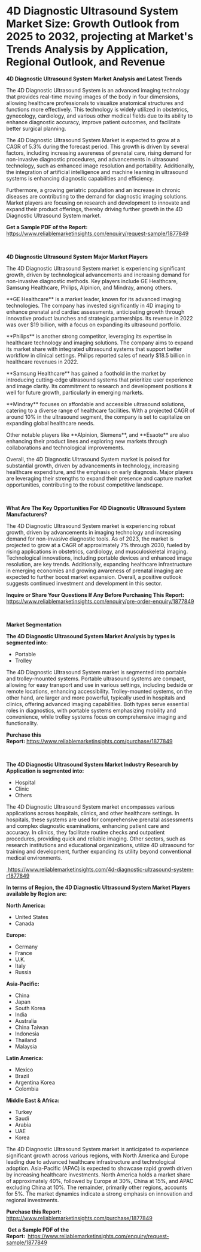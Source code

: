 <p><h1>4D Diagnostic Ultrasound System Market Size: Growth Outlook from 2025 to 2032, projecting at Market's Trends Analysis by Application, Regional Outlook, and Revenue</h1></p><p><strong>4D Diagnostic Ultrasound System Market Analysis and Latest Trends</strong></p>
<p><p>The 4D Diagnostic Ultrasound System is an advanced imaging technology that provides real-time moving images of the body in four dimensions, allowing healthcare professionals to visualize anatomical structures and functions more effectively. This technology is widely utilized in obstetrics, gynecology, cardiology, and various other medical fields due to its ability to enhance diagnostic accuracy, improve patient outcomes, and facilitate better surgical planning.</p><p>The 4D Diagnostic Ultrasound System Market is expected to grow at a CAGR of 5.3% during the forecast period. This growth is driven by several factors, including increasing awareness of prenatal care, rising demand for non-invasive diagnostic procedures, and advancements in ultrasound technology, such as enhanced image resolution and portability. Additionally, the integration of artificial intelligence and machine learning in ultrasound systems is enhancing diagnostic capabilities and efficiency. </p><p>Furthermore, a growing geriatric population and an increase in chronic diseases are contributing to the demand for diagnostic imaging solutions. Market players are focusing on research and development to innovate and expand their product offerings, thereby driving further growth in the 4D Diagnostic Ultrasound System market.</p></p>
<p><strong>Get a Sample PDF of the Report:&nbsp;</strong> <a href="https://www.reliablemarketinsights.com/enquiry/request-sample/1877849?utm_campaign=3275&utm_medium=2&utm_source=Github&utm_content=ia&utm_term=14042025&utm_id=4d-diagnostic-ultrasound-system">https://www.reliablemarketinsights.com/enquiry/request-sample/1877849</a></p>
<p>&nbsp;</p>
<p><strong>4D Diagnostic Ultrasound System Major Market Players</strong></p>
<p><p>The 4D Diagnostic Ultrasound System market is experiencing significant growth, driven by technological advancements and increasing demand for non-invasive diagnostic methods. Key players include GE Healthcare, Samsung Healthcare, Philips, Alpinion, and Mindray, among others.</p><p>**GE Healthcare** is a market leader, known for its advanced imaging technologies. The company has invested significantly in 4D imaging to enhance prenatal and cardiac assessments, anticipating growth through innovative product launches and strategic partnerships. Its revenue in 2022 was over $19 billion, with a focus on expanding its ultrasound portfolio.</p><p>**Philips** is another strong competitor, leveraging its expertise in healthcare technology and imaging solutions. The company aims to expand its market share with integrated ultrasound systems that support better workflow in clinical settings. Philips reported sales of nearly $18.5 billion in healthcare revenues in 2022.</p><p>**Samsung Healthcare** has gained a foothold in the market by introducing cutting-edge ultrasound systems that prioritize user experience and image clarity. Its commitment to research and development positions it well for future growth, particularly in emerging markets.</p><p>**Mindray** focuses on affordable and accessible ultrasound solutions, catering to a diverse range of healthcare facilities. With a projected CAGR of around 10% in the ultrasound segment, the company is set to capitalize on expanding global healthcare needs.</p><p>Other notable players like **Alpinion, Siemens**, and **Esaote** are also enhancing their product lines and exploring new markets through collaborations and technological improvements.</p><p>Overall, the 4D Diagnostic Ultrasound System market is poised for substantial growth, driven by advancements in technology, increasing healthcare expenditure, and the emphasis on early diagnosis. Major players are leveraging their strengths to expand their presence and capture market opportunities, contributing to the robust competitive landscape.</p></p>
<p>&nbsp;</p>
<p><strong>What Are The Key Opportunities For 4D Diagnostic Ultrasound System Manufacturers?</strong></p>
<p><p>The 4D Diagnostic Ultrasound System market is experiencing robust growth, driven by advancements in imaging technology and increasing demand for non-invasive diagnostic tools. As of 2023, the market is projected to grow at a CAGR of approximately 7% through 2030, fueled by rising applications in obstetrics, cardiology, and musculoskeletal imaging. Technological innovations, including portable devices and enhanced image resolution, are key trends. Additionally, expanding healthcare infrastructure in emerging economies and growing awareness of prenatal imaging are expected to further boost market expansion. Overall, a positive outlook suggests continued investment and development in this sector.</p></p>
<p><strong>Inquire or Share Your Questions If Any Before Purchasing This Report:</strong> <a href="https://www.reliablemarketinsights.com/enquiry/pre-order-enquiry/1877849?utm_campaign=3275&utm_medium=2&utm_source=Github&utm_content=ia&utm_term=14042025&utm_id=4d-diagnostic-ultrasound-system">https://www.reliablemarketinsights.com/enquiry/pre-order-enquiry/1877849</a></p>
<p>&nbsp;</p>
<p><strong>Market Segmentation</strong></p>
<p><strong>The 4D Diagnostic Ultrasound System Market Analysis by types is segmented into:</strong></p>
<p><ul><li>Portable</li><li>Trolley</li></ul></p>
<p><p>The 4D Diagnostic Ultrasound System market is segmented into portable and trolley-mounted systems. Portable ultrasound systems are compact, allowing for easy transport and use in various settings, including bedside or remote locations, enhancing accessibility. Trolley-mounted systems, on the other hand, are larger and more powerful, typically used in hospitals and clinics, offering advanced imaging capabilities. Both types serve essential roles in diagnostics, with portable systems emphasizing mobility and convenience, while trolley systems focus on comprehensive imaging and functionality.</p></p>
<p><strong>Purchase this Report:&nbsp;</strong><a href="https://www.reliablemarketinsights.com/purchase/1877849?utm_campaign=3275&utm_medium=2&utm_source=Github&utm_content=ia&utm_term=14042025&utm_id=4d-diagnostic-ultrasound-system">https://www.reliablemarketinsights.com/purchase/1877849</a></p>
<p>&nbsp;</p>
<p><strong>The 4D Diagnostic Ultrasound System Market Industry Research by Application is segmented into:</strong></p>
<p><ul><li>Hospital</li><li>Clinic</li><li>Others</li></ul></p>
<p><p>The 4D Diagnostic Ultrasound System market encompasses various applications across hospitals, clinics, and other healthcare settings. In hospitals, these systems are used for comprehensive prenatal assessments and complex diagnostic examinations, enhancing patient care and accuracy. In clinics, they facilitate routine checks and outpatient procedures, providing quick and reliable imaging. Other sectors, such as research institutions and educational organizations, utilize 4D ultrasound for training and development, further expanding its utility beyond conventional medical environments.</p></p>
<p><a href="https://www.reliablemarketinsights.com/4d-diagnostic-ultrasound-system-r1877849?utm_campaign=3275&utm_medium=2&utm_source=Github&utm_content=ia&utm_term=14042025&utm_id=4d-diagnostic-ultrasound-system">&nbsp;https://www.reliablemarketinsights.com/4d-diagnostic-ultrasound-system-r1877849</a></p>
<p><strong>In terms of Region, the 4D Diagnostic Ultrasound System Market Players available by Region are:</strong></p>
<p>
    <p> <strong> North America: </strong>
        <ul>
            <li>United States</li>
            <li>Canada</li>
        </ul>
        </p> 
    <p> <strong> Europe: </strong>
        <ul>
            <li>Germany</li>
            <li>France</li>
            <li>U.K.</li>
            <li>Italy</li>
            <li>Russia</li>
        </ul>
        </p> 
    <p> <strong> Asia-Pacific: </strong>
        <ul>
            <li>China</li>
            <li>Japan</li>
            <li>South Korea</li>
            <li>India</li>
            <li>Australia</li>
            <li>China Taiwan</li>
            <li>Indonesia</li>
            <li>Thailand</li>
            <li>Malaysia</li>
        </ul>
        </p> 
    <p> <strong> Latin America: </strong>
        <ul>
            <li>Mexico</li>
            <li>Brazil</li>
            <li>Argentina Korea</li>
            <li>Colombia</li>
        </ul>
        </p> 
    <p> <strong> Middle East & Africa: </strong>
        <ul>
            <li>Turkey</li>
            <li>Saudi</li>
            <li>Arabia</li>
            <li>UAE</li>
            <li>Korea</li>
        </ul>
    </p>
    </p>
<p><p>The 4D Diagnostic Ultrasound System market is anticipated to experience significant growth across various regions, with North America and Europe leading due to advanced healthcare infrastructure and technological adoption. Asia-Pacific (APAC) is expected to showcase rapid growth driven by increasing healthcare investments. North America holds a market share of approximately 40%, followed by Europe at 30%, China at 15%, and APAC excluding China at 10%. The remainder, primarily other regions, accounts for 5%. The market dynamics indicate a strong emphasis on innovation and regional investments.</p></p>
<p><strong>Purchase this Report: </strong><a href="https://www.reliablemarketinsights.com/purchase/1877849?utm_campaign=3275&utm_medium=2&utm_source=Github&utm_content=ia&utm_term=14042025&utm_id=4d-diagnostic-ultrasound-system">https://www.reliablemarketinsights.com/purchase/1877849</a></p>
<p>&nbsp;<strong>Get a Sample PDF of the Report:&nbsp;&nbsp;</strong><a href="https://www.reliablemarketinsights.com/enquiry/request-sample/1877849?utm_campaign=3275&utm_medium=2&utm_source=Github&utm_content=ia&utm_term=14042025&utm_id=4d-diagnostic-ultrasound-system">https://www.reliablemarketinsights.com/enquiry/request-sample/1877849</a></p>
<p><strong></strong></p>
<p><p></p><p></p><p></p></p>